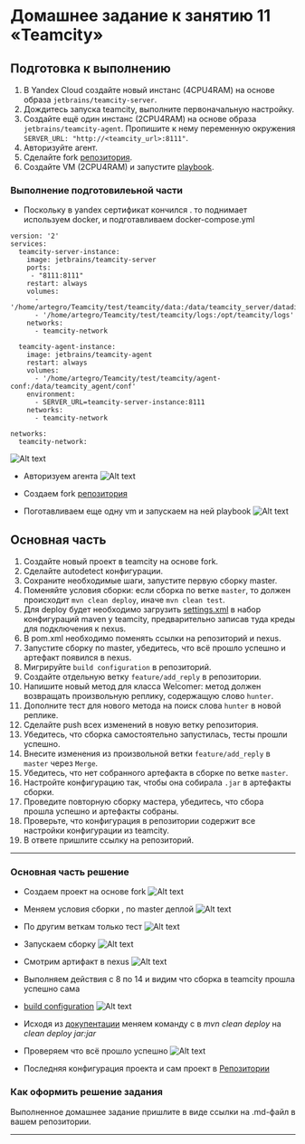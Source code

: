 # Домашнее задание к занятию 11 «Teamcity»

## Подготовка к выполнению

1. В Yandex Cloud создайте новый инстанс (4CPU4RAM) на основе образа `jetbrains/teamcity-server`.
2. Дождитесь запуска teamcity, выполните первоначальную настройку.
3. Создайте ещё один инстанс (2CPU4RAM) на основе образа `jetbrains/teamcity-agent`. Пропишите к нему переменную окружения `SERVER_URL: "http://<teamcity_url>:8111"`.
4. Авторизуйте агент.
5. Сделайте fork [репозитория](https://github.com/aragastmatb/example-teamcity).
6. Создайте VM (2CPU4RAM) и запустите [playbook](./infrastructure).

### Выполнение подготовилеьной части
-   Поскольку в yandex сертификат кончился . то поднимает используем docker, и подготавливаем docker-compose.yml
```
version: '2'
services:
  teamcity-server-instance:
    image: jetbrains/teamcity-server
    ports:
     - "8111:8111"
    restart: always
    volumes:
      - '/home/artegro/Teamcity/test/teamcity/data:/data/teamcity_server/datadir'
      - '/home/artegro/Teamcity/test/teamcity/logs:/opt/teamcity/logs'
    networks:
      - teamcity-network
 
  teamcity-agent-instance:
    image: jetbrains/teamcity-agent
    restart: always
    volumes:
      - '/home/artegro/Teamcity/test/teamcity/agent-conf:/data/teamcity_agent/conf'
    environment:
      - SERVER_URL=teamcity-server-instance:8111
    networks:
      - teamcity-network
 
networks:
  teamcity-network:
```
![Alt text](image.png)

-   Авторизуем агента
![Alt text](image-1.png)

-   Создаем fork [репозитория](https://github.com/aragastmatb/example-teamcity.git)

-   Поготавливаем еще одну vm и запускаем на ней playbook
![Alt text](image-2.png)

## Основная часть

1. Создайте новый проект в teamcity на основе fork.
2. Сделайте autodetect конфигурации.
3. Сохраните необходимые шаги, запустите первую сборку master.
4. Поменяйте условия сборки: если сборка по ветке `master`, то должен происходит `mvn clean deploy`, иначе `mvn clean test`.
5. Для deploy будет необходимо загрузить [settings.xml](./teamcity/settings.xml) в набор конфигураций maven у teamcity, предварительно записав туда креды для подключения к nexus.
6. В pom.xml необходимо поменять ссылки на репозиторий и nexus.
7. Запустите сборку по master, убедитесь, что всё прошло успешно и артефакт появился в nexus.
8. Мигрируйте `build configuration` в репозиторий.
9. Создайте отдельную ветку `feature/add_reply` в репозитории.
10. Напишите новый метод для класса Welcomer: метод должен возвращать произвольную реплику, содержащую слово `hunter`.
11. Дополните тест для нового метода на поиск слова `hunter` в новой реплике.
12. Сделайте push всех изменений в новую ветку репозитория.
13. Убедитесь, что сборка самостоятельно запустилась, тесты прошли успешно.
14. Внесите изменения из произвольной ветки `feature/add_reply` в `master` через `Merge`.
15. Убедитесь, что нет собранного артефакта в сборке по ветке `master`.
16. Настройте конфигурацию так, чтобы она собирала `.jar` в артефакты сборки.
17. Проведите повторную сборку мастера, убедитесь, что сбора прошла успешно и артефакты собраны.
18. Проверьте, что конфигурация в репозитории содержит все настройки конфигурации из teamcity.
19. В ответе пришлите ссылку на репозиторий.

---
### Основная часть решение

-   Создаем проект на основе fork
![Alt text](image-3.png)


-   Меняем условия сборки , по master деплой
![Alt text](image-5.png)

-   По другим веткам только тест 
![Alt text](image-6.png)

-   Запускаем сборку
![Alt text](image-4.png)

-   Смотрим артифакт в nexus
![Alt text](image-7.png)

-  Выполняем действия с 8 по 14 и видим что сборка в teamcity прошла успешно сама
-   [build configuration](https://github.com/Artegro/example-teamcity/blob/master/.teamcity/Netology/buildTypes/Netology_Build.xml)
![Alt text](image-8.png)

-   Исходя из  [докупентации](https://maven.apache.org/guides/introduction/introduction-to-the-lifecycle.html)  меняем команду с в  *mvn clean deploy*  на *clean deploy jar:jar*

-   Проверяем что всё прошло успешно
![Alt text](image-9.png)

-   Последняя конфигурация проекта и сам проект в [Репозитории](https://github.com/Artegro/example-teamcity.git)


### Как оформить решение задания

Выполненное домашнее задание пришлите в виде ссылки на .md-файл в вашем репозитории.

---
